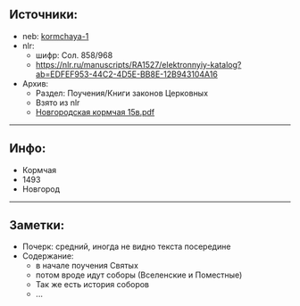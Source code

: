 ## Источники:

* neb: [kormchaya-1](https://kp.rusneb.ru/item/material/kormchaya-1)
* nlr:
    * шифр: Сол. 858/968
    * <https://nlr.ru/manuscripts/RA1527/elektronnyiy-katalog?ab=EDFEF953-44C2-4D5E-BB8E-12B943104A16>
* Архив:
    * Раздел: Поучения/Книги законов Церковных
    * Взято из nlr
    * [Новгородская кормчая 15в.pdf](https://drive.google.com/file/d/1uYm4UxACBvpLRDdxhZdEGYIDnBfflkPz/view?usp=sharing)

***

## Инфо:

* Кормчая
* 1493
* Новгород

***

## Заметки:

* Почерк: средний, иногда не видно текста посередине
* Содержание:
    * в начале поучения Святых
    * потом вроде идут соборы (Вселенские и Поместные)
    * Так же есть история соборов
    * ...